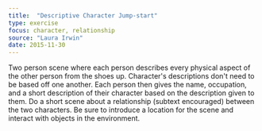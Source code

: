 ```yaml
---
title:  "Descriptive Character Jump-start"
type: exercise
focus: character, relationship
source: "Laura Irwin"
date: 2015-11-30
---
```

Two person scene where each person describes every physical aspect of the other person from the shoes up.
Character's descriptions don't need to be based off one another.
Each person then gives the name, occupation, and a short description of their character based on the description given to them.
Do a short scene about a relationship (subtext encouraged) between the two characters.
Be sure to introduce a location for the scene and interact with objects in the environment.
